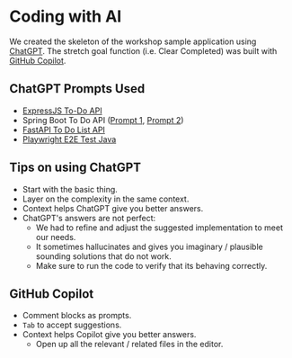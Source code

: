 # Coding with AI

We created the skeleton of the workshop sample application using [ChatGPT](https://chatgpt.com/). The stretch goal function (i.e. Clear Completed) was built with [GitHub Copilot](https://github.com/features/copilot).

## ChatGPT Prompts Used

- [ExpressJS To-Do API](https://chatgpt.com/share/66ee64ea-a344-8002-8df1-f76d19cc7746)
- Spring Boot To Do API ([Prompt 1](https://chatgpt.com/share/66efab0c-a1d0-8002-9899-168fe9de70fb), [Prompt 2](https://chatgpt.com/share/66efea56-b570-8002-8a03-dab8cc8eb714))
- [FastAPI To Do List API](https://chatgpt.com/share/66f91511-7624-8002-9f71-fa077565bfe5)
- [Playwright E2E Test Java](https://chatgpt.com/share/6725c9b9-12a0-8002-82b8-ea301f86ab97)

## Tips on using ChatGPT

- Start with the basic thing.
- Layer on the complexity in the same context.
- Context helps ChatGPT give you better answers.
- ChatGPT's answers are not perfect:
    - We had to refine and adjust the suggested implementation to meet our needs.
    - It sometimes hallucinates and gives you imaginary / plausible sounding solutions that do not work.
    - Make sure to run the code to verify that its behaving correctly.

## GitHub Copilot

- Comment blocks as prompts.
- `Tab` to accept suggestions.
- Context helps Copilot give you better answers.
    - Open up all the relevant / related files in the editor.
